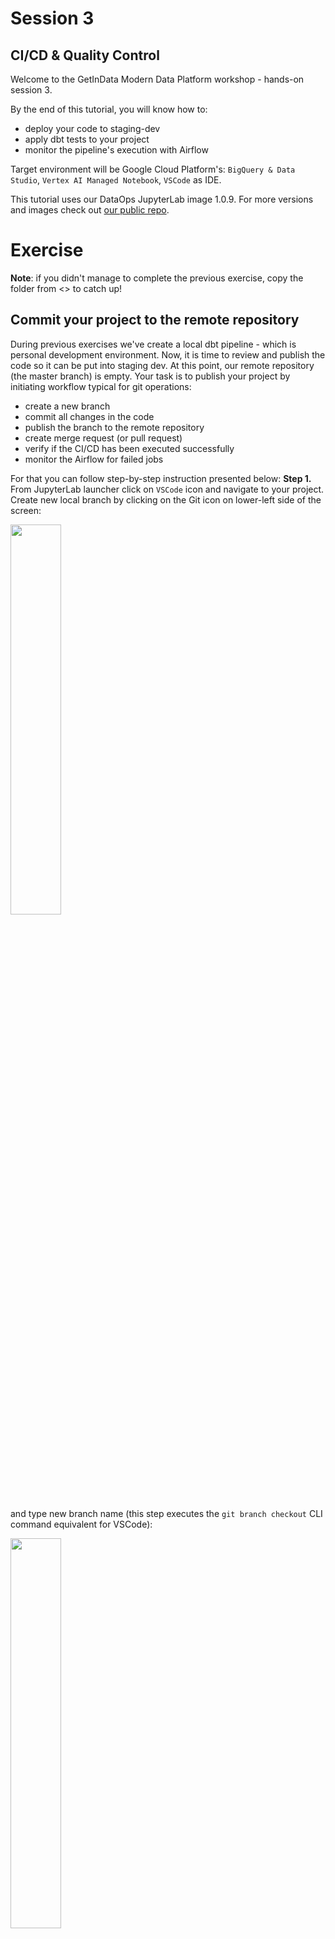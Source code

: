 # Session 3

## CI/CD & Quality Control
Welcome to the GetInData Modern Data Platform workshop - hands-on session 3. 

By the end of this tutorial, you will know how to:
- deploy your code to staging-dev 
- apply dbt tests to your project
- monitor the pipeline's execution with Airflow

Target environment will be Google Cloud Platform's: `BigQuery & Data Studio`, `Vertex AI Managed Notebook`, `VSCode` as IDE. 

This tutorial uses our DataOps JupyterLab image 1.0.9.
For more versions and images check out [our public repo](https://github.com/getindata/jupyter-images/tree/master/jupyterlab-dataops).
  
# Exercise

**Note**: if you didn't manage to complete the previous exercise, copy the folder from <<here>> to catch up!

## Commit your project to the remote repository

During previous exercises we've create a local dbt pipeline - which is personal development environment. Now, it is time to review and publish the code so it can be put into staging dev. At this point, our remote repository (the master branch) is empty. Your task is to publish your project by initiating workflow typical for git operations:
- create a new branch
- commit all changes in the code
- publish the branch to the remote repository
- create merge request (or pull request)
- verify if the CI/CD has been executed successfully
- monitor the Airflow for failed jobs

For that you can follow step-by-step instruction presented below:
**Step 1.** 
From JupyterLab launcher click on `VSCode` icon and navigate to your project. Create new local branch by clicking on the Git icon on lower-left side of the screen:

<img src="https://user-images.githubusercontent.com/97670480/192233080-d03f3863-0f3c-4be8-a75e-e0a0c196072f.png"  width="40%" height="40%">

and type new branch name (this step executes the `git branch checkout` CLI command equivalent for VSCode):

<img src="https://user-images.githubusercontent.com/97670480/192233893-4d7ce5d0-30d9-4618-868f-025585f255e2.png"  width="40%" height="40%">

**Step 2.**
Open Source Control tab by either pressing `Shift+CTRL+G` or clicking on the icon:

<img src="https://user-images.githubusercontent.com/97670480/192230701-ea2679fa-b064-42f0-8e8b-0cc08694fbd3.png"  width="30%" height="30%">

---
**Step 3.**
In the Source Control Tab put your changes to the code to staging phase (at this point the whole project's code is new) by clicking on "Stage All Changes" icon:

<img src="https://user-images.githubusercontent.com/97670480/192231747-6bbc5c97-2273-4735-8e6a-9b80e12419cc.png"  width="30%" height="30%">

...paste commit message, ie: `Populate branch with dp project` and click on `Commit` icon:

<img src="https://user-images.githubusercontent.com/97670480/192234948-629fc805-c4fd-47cf-9cf5-894c6934921b.png"  width="30%" height="30%">

---
**Step 4.**
Publish the branch and provide your GitLab credentials:

<img src="https://user-images.githubusercontent.com/97670480/192236772-39d4dcd1-02c7-4b25-a0d3-bc9e43eb5663.png"  width="70%" height="70%">

>-> Hint: If you use Git for the first time in your workbench you will have to set global git variables for your identification, for that, type the following lines of code in the VSCode / notebooks terminal:
```
git config --global user.email "John.Doe@example.com"
git config --global user.name "John Doe"
```

---
**Step 5.** Navigate to repository folder: https://gitlab.com/datamass-mdp-workshop and select your project. Then locate its branch list and click on your newly published branch:

<img src="https://user-images.githubusercontent.com/97670480/192237880-f52504e5-255d-433a-8ac7-9d13e63f9203.png"  width="25%" height="25%">
---

...and wait until the CI/CD phase finishes the job:

<img src="https://user-images.githubusercontent.com/97670480/192238482-59abc646-1b0f-469d-b0d6-ee02d6c1e100.png"  width="60%" height="60%">
---

## Deploy your project to stage-dev and monitor pipeline in Airflow

Having the CI/CD succesfully completed means the DAG has been created without failures and it has been automaticaly sent to the composer. In order to track your project DAG in Airflow enter the following link: https://58a6f530618c49558667b865f21ac64a-dot-europe-central2.composer.googleusercontent.com/home and locate your project.

>-> Hint: It can take few minutes between succesfull CI/CD fun and Airflow DAG import. Do not worry, it is going to be there in not time!

In DAGs folder click on your project and manualy trigger the run (the DAG schedule time has been set up during project initialization, the default value for most project is `0 12 * * *`). You can check more details on `cron notation` here: (https://crontab.guru/)

<img src="https://user-images.githubusercontent.com/97670480/192253627-b3be7169-44c1-43d0-bff1-a0c93f90f6c4.png"  width="60%" height="60%">

Now, you can monitor execution of your pipeline. With the project of our size it should take ca. 10 minutes.

## Add dbt tests to your project

Tests are utterly important part of any data pipeline. In theory, if the code is right, data should be also correct. However, even for easy pipelines, subsequent and continuous code modification, adding new sources, changes in business logic etc. greatly increases risk of duplication, nullification, incorrect aggregations, and as result - greatly affects the analytics (in a negatie way). In this exercise you will add three types of tests to your local development instance of dbt and then transfer them into Airflow. 

Your task is to add:

- at least 1 core generic dbt test from the list: [`unique`, `not_null`, `accepted_values`, `relationships`]

>-> Hint: You can test whatever dbt resource (model, seed, snapshot) you want, keep in mind, that the utlimate goal is to serve data mart models of highest quality. Thus apart from engineering tests like not_null, unique it is good to apply more business related checks as well.

- at least 1 package-offered generic dbt test using one of the following dbt packages: dbt_expectations, dbt_utils

>-> Hint: Tests offered by external packages are more soffisticated and offer greater usability. If you know your data well, you will also know what kind of records it is not supposed to return and what kind of logic relations (or statistic divergence) is not allowed.

- at least 1 custom (singular) test.

>-> Hint: Finally, if you haven't found the generic tests that answer your needs, you can create the test of your own. This is especially helpfull when you want to design a business-oriented data quality check. Ie, if you are sure your timeseries data cannot follow a specific trend (let's say - it is nearly impossible to recieve 90 % loss in revenue for a specific period of time), then you can create an assertion in dbt that monitors that. Just remember - test fails whenever there are any records returned by the test query, so if your tests is about counting records... it will always fail!

>-> Hint: After you configure your `yml` files to contain recipes for tests don't forget to execute the `dbt test` command and check whether they run as as intended. 

After you've implemented the tests on your local dbt instance you will need to deploy your code to the remote repository and trigger the CI/CD + Airflow pipelines. 
We encourage you to try this task on your own. However, if you'd like to follow our solution example, please continue to the next chapter!


## Finish!

Congrats! You have deployed and tested your pipelie. If tere is some time left we encourage you to take a bonus exercise. 

### Bonus Exercise ###

If your pipeline finishes run on staging-dev with "all green" try and play around with tests, making them to fail badly! For that you can brak your models, modify tests logic (esp. for singular tests), narrow test boundary conditions etc, but please, do not modify the raw tables! Don't forget to publish your buggy code and run it on airflow.

## Solutions

In this chapter we'd like to provide couple of examples on how to implement tests described in the exercise. Note that we will use here the models created during Session 2 Exercises. If you need to catch-up please refer to [the following repository](https://gitlab.com/datamass-mdp-workshop/msoszko-datamass-project/-/tree/Session-2-updated-hands-on-results). This repository stores the complete dbt project example created so far during Session 2 demonstration and hands-on exercises, feel free to copy-paste models into your local instance of dbt if you need.

### Core generic test.

Edit `models/staging/ecommerce/stg_ecommerce__users.yml` file and add the following snippets of code:
```
version: 2

models:
  - name: stg_ecommerce__users
    description: ""
    columns:
      - name: user_id
        description: ""
        tests:
          - unique # This test fails whenever there are duplicated rows in the column
          - not_null # This test fails if there are null values present

      - name: user_email_domain
        description: ""
        tests:
          - accepted_values: # This test fails whenever encounters records other than enliset below
              values: ['example.com', 'example.org', 'example.net'] 
 ```
 ```
      - name: user_address_country
        description: ""
        tests:
          - relationships: # The test fail if there is no connection between tested column and the referenced dbt object
              to: ref('ISO_like_Countries-Continents')
              field: Country
```

### Package-sourced tests.

Inspect the `packages.yml` file and verify whether there is a following package: `catalogica/dbt_expectations` present, if not, upgrade the config file and run command `dbt seed`:
```
packages:
  - package: dbt-labs/dbt_utils
    version: 0.8.0
  - package: calogica/dbt_expectations
    version: [ ">=0.5.0", "<0.6.0" ]
  - package: dbt-labs/codegen
    version: 0.6.0
  - git: "https://github.com/getindata/dbt-common-macros/"
```

Create config yaml file for the `dim_users` model in `models/mart/marketing` folder.
>-> Hint: you can also use `dbt-labs/codegen` package to quickly create yaml file:

> dbt run-operation generate_model_yaml --args '{"model_name": "dim_users"}'

Insert the following snippet of code (in this test dbt will check whether columns in the dim_users model match the ordered list we have prepared, this is very useful whenever we need additional support for controlling on what kind of data we present in the data mart layer):
```
version: 2

models:
  - name: dim_users
    description: ""
    tests:
    - dbt_expectations.expect_table_columns_to_match_ordered_list:
        column_list: 
        - user_id
        - user_age
        - user_gender
        - user_email_domain
        - user_address_postal_code
        - user_address_city
        - user_address_country
        - user_address_continent
        - total_traffic
        - first_event
        - most_recent_event
        - adwords_traffic
        - email_traffic
        - facebook_traffic
        - organic_traffic
        - youtube_traffic
        - customer_total_value
        - order_cnt
        - first_order_date
        - most_recent_order_date
```

### Custom singular test

In the following example we compare `order_items` an `users` staging models to test whether there are users who have purchased items but have no defined user account. If the test fails - this would for example - indicate there is users data missing or there might have been some fake transactions present. So - this is more business oriented assertion than the previously described generic tests.

Navigate to `tests` folder and create `assert_the_list_of_users_who_purchased_item_and_have_no_user_account_is_empty.sql` file that contains the following code:

```
-- If this test fail it means not all users who have purchased any item has created their user account

with customers_who_purchased_items as (
  select 
    distinct user_id 
  from {{ ref('stg_ecommerce__order_items') }}
),
customers_who_created_user_account as (
  select 
    distinct user_id
  from {{ ref('stg_ecommerce__users')}}
)
select * from customers_who_purchased_items
except distinct
select * from customers_who_created_user_account
```

